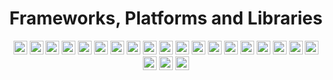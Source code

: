 <div align="center">

# Frameworks, Platforms and Libraries

<a href="https://expressjs.com/pt-br/"><img src="https://img.shields.io/badge/Express.js-404D59?logo=express" height="22" alt="ExpressJS"/></a>
<a href="https://www.nginx.com"><img src="https://img.shields.io/badge/NGINX-%23009639.svg?logo=nginx&logoColor=white" height="22" alt="NGINX"/></a>
<a href="https://angular.io"><img src="https://img.shields.io/badge/angular-%23DD0031.svg?logo=angular&logoColor=white" height="22" alt="Angular"/></a>
<a href="https://angularjs.org"><img src="https://img.shields.io/badge/angular.js-%23E23237.svg?logo=angularjs&logoColor=white" height="22" alt="AngularJS"/></a>
<a href="https://getbootstrap.com"><img src="https://img.shields.io/badge/bootstrap-%23563D7C.svg?logo=bootstrap&logoColor=white" height="22" alt="Bootstrap"/></a>
<a href="https://chakra-ui.com"><img src="https://img.shields.io/badge/chakra-%234ED1C5.svg?logo=chakraui&logoColor=white" height="22" alt="ChakraUI"/></a>
<a href="https://jquery.com"><img src="https://img.shields.io/badge/jquery-%230769AD.svg?logo=jquery&logoColor=white" height="22" alt="JQuery"/></a>
<a href="https://jwt.io"><img src="https://img.shields.io/badge/JWT-black?logo=JSON%20web%20tokens" height="22" alt="JWT"/></a>
<a href="https://nextjs.org"><img src="https://img.shields.io/badge/Next-black?logo=next.js&logoColor=white" height="22" alt="NextJS"/></a>
<a href="https://nodejs.org/en/"><img src="https://img.shields.io/badge/node.js-6DA55F?logo=node.js&logoColor=white" height="22" alt="NodeJS"/></a>
<a href="https://reactjs.org"><img src="https://img.shields.io/badge/React-black?logo=react&logoColor=white" height="22" alt="React"/></a>
<a href="https://reactnative.dev"><img src="https://img.shields.io/badge/React_native-%2320232a.svg?logo=react&logoColor=%2361DAFB" height="22" alt="ReactNative"/></a>
<a href="https://reactrouter.com/en/main/start/overview"><img src="https://img.shields.io/badge/React_Router-CA4245?logo=react-router&logoColor=white" height="22" alt="ReactRouter"/></a>
<a href="https://react-hook-form.com"><img src="https://img.shields.io/badge/React%20Hook%20Form-%23EC5990.svg?logo=reacthookform&logoColor=white" height="22" alt="ReactHookForm"/></a>
<a href="https://www.chartjs.org"><img src="https://img.shields.io/badge/chart.js-F5788D.svg?logo=chart.js&logoColor=white" height="22" alt="ChartJS"/></a>
<a href="https://redux.js.org"><img src="https://img.shields.io/badge/redux-%23593d88.svg?logo=redux&logoColor=white" height="22" alt="Redux"/></a>
<a href="https://spring.io"><img src="https://img.shields.io/badge/spring-%236DB33F.svg?logo=spring&logoColor=white" height="22" alt="Spring"/></a>
<a href="https://svelte.dev"><img src="https://img.shields.io/badge/Svelte-%23f1413d.svg?logo=svelte&logoColor=white" height="22" alt="Svelte"/></a>
<a href="https://tailwindcss.com"><img src="https://img.shields.io/badge/tailwindcss-%2338B2AC.svg?logo=tailwind-css&logoColor=white" height="22" alt="TailwindCSS"/></a>
<a href="https://tauri.app"><img src="https://img.shields.io/badge/tauri-%2320232a.svg?logo=tauri&logoColor=white" height="22" alt="Tauri"/></a>
<a href="https://www.electronjs.org/pt/"><img src="https://img.shields.io/badge/Electron-191970?logo=Electron&logoColor=white" height="22" alt="ElectronJS"/></a>
<a href="https://storybook.js.org"><img src="https://img.shields.io/badge/Storybook-%23323330.svg?logo=storybook" height="22" alt="Storybook"/></a>

</div>
